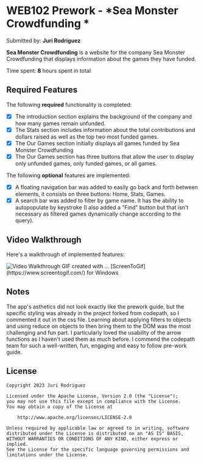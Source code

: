 # WEB102 Prework - *Sea Monster Crowdfunding *

Submitted by: **Juri Rodriguez**

**Sea Monster Crowdfunding** is a website for the company Sea Monster Crowdfunding that displays information about the games they have funded.

Time spent: **8** hours spent in total

## Required Features

The following **required** functionality is completed:

* [x] The introduction section explains the background of the company and how many games remain unfunded.
* [x] The Stats section includes information about the total contributions and dollars raised as well as the top two most funded games.
* [x] The Our Games section initially displays all games funded by Sea Monster Crowdfunding
* [x] The Our Games section has three buttons that allow the user to display only unfunded games, only funded games, or all games.

The following **optional** features are implemented:

* [x] A floating navigation bar was added to easily go back and forth between elements, it consists on three buttons: Home, Stats, Games.
* [x] A search bar was added to filter by game name. It has the ability to autopopulate by keystroke (I also added a "Find" button but that isn't necessary as filtered games dynamically change according to the query).

## Video Walkthrough

Here's a walkthrough of implemented features:

<img src='https://imgur.com/a/Mc42vYN' title='Video Walkthrough' width='' alt='Video Walkthrough' />
GIF created with ...  
[ScreenToGif](https://www.screentogif.com/) for Windows

## Notes

The app's asthetics did not look exactly like the prework guide, but the specific styling was already in the project forked from codepath, so I commented it out in the css file. Learning about applying filters to objects and using reduce on objects to then bring them to the DOM was the most challenging and fun part. I particularly loved the usability of the arrow functions as I haven't used them as much before. I commend the codepath team for such a well-written, fun, engaging and easy to follow pre-work guide. 

## License

    Copyright 2023 Juri Rodriguez

    Licensed under the Apache License, Version 2.0 (the "License");
    you may not use this file except in compliance with the License.
    You may obtain a copy of the License at

        http://www.apache.org/licenses/LICENSE-2.0

    Unless required by applicable law or agreed to in writing, software
    distributed under the License is distributed on an "AS IS" BASIS,
    WITHOUT WARRANTIES OR CONDITIONS OF ANY KIND, either express or implied.
    See the License for the specific language governing permissions and
    limitations under the License.
